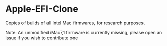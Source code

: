 # Apple-EFI-Clone
Copies of builds of all Intel Mac firmwares, for research purposes.

Note: An unmodified iMac7,1 firmware is currently missing, please open an issue if you wish to contribute one